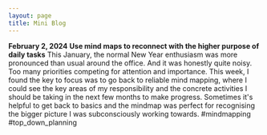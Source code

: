 ```yaml
---
layout: page
title: Mini Blog
---
```


**February 2, 2024**
**Use mind maps to reconnect with the higher purpose of daily tasks**
This January, the normal New Year enthusiasm was more pronounced than usual around the office. And it was honestly quite noisy. Too many priorities competing for attention and importance. This week, I found the key to focus was to go back to reliable mind mapping, where I could see the key areas of my responsibility and the concrete activities I should be taking in the next few months to make progress. Sometimes it's helpful to get back to basics and the mindmap was perfect for recognising the bigger picture I was subconsciously working towards.
#mindmapping #top_down_planning
